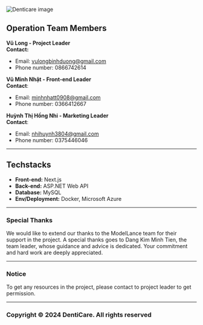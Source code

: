 ![Denticare image](https://drive.google.com/uc?export=view&id=1ZtNjD4b_SBdf7aZD8E2aYTN_7bpSq5hi)

## Operation Team Members

**Vũ Long - Project Leader**  
**Contact:**

- Email: <vulongbinhduong@gmail.com>
- Phone number: 0866742614

**Vũ Minh Nhật - Front-end Leader**  
**Contact**:

- Email: <minhnhatt0908@gmail.com>
- Phone number: 0366412667

**Huỳnh Thị Hồng Nhi - Marketing Leader**  
**Contact**:

- Email: <nhihuynh3804@gmail.com>
- Phone number: 0375446046

---

## Techstacks

- **Front-end:** Next.js
- **Back-end:** ASP.NET Web API
- **Database:** MySQL
- **Env/Deployment:** Docker, Microsoft Azure

---

### Special Thanks

We would like to extend our thanks to the ModelLance team for their support in the project. A special thanks goes to Dang Kim Minh Tien, the team leader, whose guidance and advice is dedicated. Your commitment and hard work are deeply appreciated.

---

### Notice

To get any resources in the project, please contact to project leader to get permission.

---

### Copyright © 2024 DentiCare. All rights reserved
